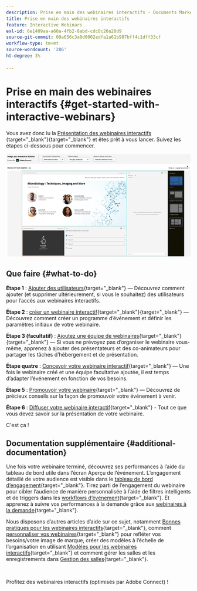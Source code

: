```yaml
---
description: Prise en main des webinaires interactifs - Documents Marketo - Documentation du produit
title: Prise en main des webinaires interactifs
feature: Interactive Webinars
exl-id: 6e1409aa-a60a-4fb2-8abd-cdc0c20a20d9
source-git-commit: 09a656c3a0d0002edfa1a61b987bff4c1dff33cf
workflow-type: tm+mt
source-wordcount: '286'
ht-degree: 3%

---
```


# Prise en main des webinaires interactifs {#get-started-with-interactive-webinars}

Vous avez donc lu la [ Présentation des webinaires interactifs ](/help/marketo/product-docs/demand-generation/events/interactive-webinars/interactive-webinars-overview.md){target="_blank"}{target="_blank"} et êtes prêt à vous lancer. Suivez les étapes ci-dessous pour commencer.

![](assets/get-started-with-interactive-webinars-1.png)

## Que faire {#what-to-do}

**Étape 1** : [Ajouter des utilisateurs](/help/marketo/product-docs/demand-generation/events/interactive-webinars/user-and-license-management.md#add-a-user){target="_blank"} — Découvrez comment ajouter (et supprimer ultérieurement, si vous le souhaitez) des utilisateurs pour l’accès aux webinaires interactifs.

**Étape 2** : [créer un webinaire interactif](/help/marketo/product-docs/demand-generation/events/interactive-webinars/create-an-interactive-webinar.md){target="_blank"}{target="_blank"} — Découvrez comment créer un programme d’événement et définir les paramètres initiaux de votre webinaire.

**Étape 3 (facultatif)** : [Ajoutez une équipe de webinaires](/help/marketo/product-docs/demand-generation/events/interactive-webinars/add-a-webinar-team.md){target="_blank"}{target="_blank"} — Si vous ne prévoyez pas d’organiser le webinaire vous-même, apprenez à ajouter des présentateurs et des co-animateurs pour partager les tâches d’hébergement et de présentation.

**Étape quatre** : [Concevoir votre webinaire interactif](/help/marketo/product-docs/demand-generation/events/interactive-webinars/designing-interactive-webinars.md){target="_blank"} — Une fois le webinaire créé et une équipe facultative ajoutée, il est temps d’adapter l’événement en fonction de vos besoins.

**Étape 5** : [Promouvoir votre webinaire](/help/marketo/product-docs/demand-generation/events/interactive-webinars/promoting-an-interactive-webinar.md){target="_blank"} — Découvrez de précieux conseils sur la façon de promouvoir votre événement à venir.

**Étape 6** : [Diffuser votre webinaire interactif](/help/marketo/product-docs/demand-generation/events/interactive-webinars/deliver-an-interactive-webinar.md){target="_blank"} - Tout ce que vous devez savoir sur la présentation de votre webinaire.

C&#39;est ça !

## Documentation supplémentaire {#additional-documentation}

Une fois votre webinaire terminé, découvrez ses performances à l’aide du tableau de bord utile dans l’écran Aperçu de l’événement. L’engagement détaillé de votre audience est visible dans le [tableau de bord d’engagement](/help/marketo/product-docs/demand-generation/events/interactive-webinars/engagement-dashboard.md){target="_blank"}. Tirez parti de l’engagement du webinaire pour cibler l’audience de manière personnalisée à l’aide de filtres intelligents et de triggers dans les [workflows d’événement](/help/marketo/product-docs/demand-generation/events/interactive-webinars/event-workflows.md){target="_blank"}. Et apprenez à suivre vos performances à la demande grâce aux [webinaires à la demande](/help/marketo/product-docs/demand-generation/events/interactive-webinars/on-demand-webinars.md){target="_blank"}.

Nous disposons d’autres articles d’aide sur ce sujet, notamment [Bonnes pratiques pour les webinaires interactifs](/help/marketo/product-docs/demand-generation/events/interactive-webinars/best-practices-for-interactive-webinars.md){target="_blank"}, comment [personnaliser vos webinaires](/help/marketo/product-docs/demand-generation/events/interactive-webinars/customization.md){target="_blank"} pour refléter vos besoins/votre image de marque, créer des modèles à l’échelle de l’organisation en utilisant [Modèles pour les webinaires interactifs](/help/marketo/product-docs/demand-generation/events/interactive-webinars/templates.md){target="_blank"} et comment gérer les salles et les enregistrements dans [Gestion des salles](/help/marketo/product-docs/demand-generation/events/interactive-webinars/room-management.md){target="_blank"}.

 

Profitez des webinaires interactifs (optimisés par Adobe Connect) !
